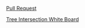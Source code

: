 [Pull Request](https://github.com/NickDorkins/data-structures-and-algorithms/pull/18)

[Tree Intersection White Board](https://docs.google.com/spreadsheets/d/1rAFjiRKVItgEXtaq7M-zuYwVFJ96TjiqV0BFc3CfwUU/edit?usp=sharing)

